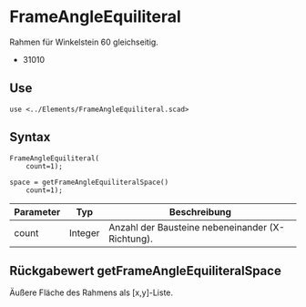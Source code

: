 # FrameAngleEquiliteral

Rahmen für Winkelstein 60 gleichseitig.

- 31010

## Use
```
use <../Elements/FrameAngleEquiliteral.scad>
```

## Syntax
```
FrameAngleEquiliteral(
    count=1);

space = getFrameAngleEquiliteralSpace()
    count=1);
```

| Parameter | Typ | Beschreibung |
| ------ | ------ | ------ |
| count | Integer | Anzahl der Bausteine nebeneinander (X-Richtung). |

## Rückgabewert getFrameAngleEquiliteralSpace
Äußere Fläche des Rahmens als \[x,y]-Liste.
